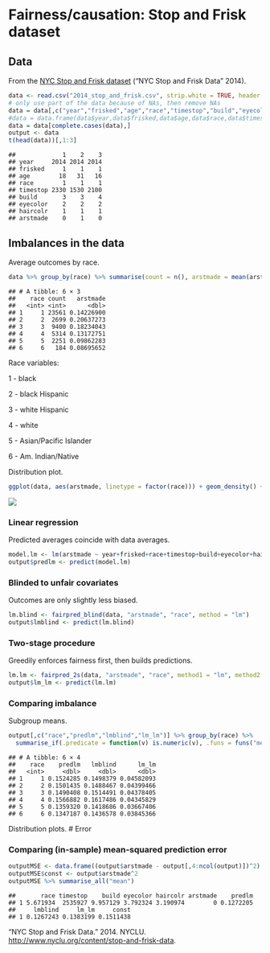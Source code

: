 Fairness/causation: Stop and Frisk dataset
================

Data
----

From the [NYC Stop and Frisk dataset](http://www.nyclu.org/content/stop-and-frisk-data) (“NYC Stop and Frisk Data” 2014).

``` r
data <- read.csv("2014_stop_and_frisk.csv", strip.white = TRUE, header = TRUE)
# only use part of the data because of NAs, then remove NAs
data = data[,c("year","frisked","age","race","timestop","build","eyecolor","haircolr","arstmade")]
#data = data.frame(data$year,data$frisked,data$age,data$race,data$timestop,data$build,data$eyecolor,data$haircolr)
data = data[complete.cases(data),]
output <- data
t(head(data))[,1:3]
```

    ##             1    2    3
    ## year     2014 2014 2014
    ## frisked     1    1    1
    ## age        18   31   16
    ## race        1    1    1
    ## timestop 2330 1530 2100
    ## build       3    3    4
    ## eyecolor    2    2    2
    ## haircolr    1    1    1
    ## arstmade    0    1    0

Imbalances in the data
----------------------

Average outcomes by race.

``` r
data %>% group_by(race) %>% summarise(count = n(), arstmade = mean(arstmade))
```

    ## # A tibble: 6 × 3
    ##    race count   arstmade
    ##   <int> <int>      <dbl>
    ## 1     1 23561 0.14226900
    ## 2     2  2699 0.20637273
    ## 3     3  9400 0.18234043
    ## 4     4  5314 0.13172751
    ## 5     5  2251 0.09862283
    ## 6     6   184 0.08695652

Race variables:

1 - black

2 - black Hispanic

3 - white Hispanic

4 - white

5 - Asian/Pacific Islander

6 - Am. Indian/Native

Distribution plot.

``` r
ggplot(data, aes(arstmade, linetype = factor(race))) + geom_density() + theme_bw()
```

![](sf_files/figure-markdown_github/unnamed-chunk-3-1.png)

### Linear regression

Predicted averages coincide with data averages.

``` r
model.lm <- lm(arstmade ~ year+frisked+race+timestop+build+eyecolor+haircolr, data)
output$predlm <- predict(model.lm)
```

### Blinded to unfair covariates

Outcomes are only slightly less biased.

``` r
lm.blind <- fairpred_blind(data, "arstmade", "race", method = "lm")
output$lmblind <- predict(lm.blind)
```

### Two-stage procedure

Greedily enforces fairness first, then builds predictions.

``` r
lm.lm <- fairpred_2s(data, "arstmade", "race", method1 = "lm", method2 = "lm")
output$lm_lm <- predict(lm.lm)
```

### Comparing imbalance

Subgroup means.

``` r
output[,c("race","predlm","lmblind","lm_lm")] %>% group_by(race) %>%
  summarise_if(.predicate = function(v) is.numeric(v), .funs = funs("mean"))
```

    ## # A tibble: 6 × 4
    ##    race    predlm   lmblind      lm_lm
    ##   <int>     <dbl>     <dbl>      <dbl>
    ## 1     1 0.1524285 0.1498379 0.04582093
    ## 2     2 0.1501435 0.1488467 0.04399466
    ## 3     3 0.1490408 0.1514491 0.04378405
    ## 4     4 0.1566882 0.1617486 0.04345829
    ## 5     5 0.1359320 0.1418686 0.03667406
    ## 6     6 0.1347187 0.1436578 0.03845366

Distribution plots. \# Error

### Comparing (in-sample) mean-squared prediction error

``` r
outputMSE <- data.frame((output$arstmade - output[,4:ncol(output)])^2)
outputMSE$const <- output$arstmade^2
outputMSE %>% summarise_all("mean")
```

    ##       race timestop    build eyecolor haircolr arstmade    predlm
    ## 1 5.671934  2535927 9.957129 3.792324 3.190974        0 0.1272205
    ##     lmblind     lm_lm     const
    ## 1 0.1267243 0.1383199 0.1511438

“NYC Stop and Frisk Data.” 2014. NYCLU. <http://www.nyclu.org/content/stop-and-frisk-data>.
